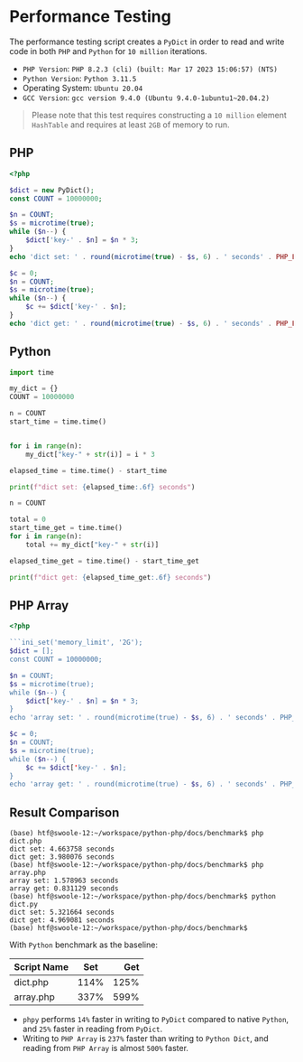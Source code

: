 # Performance Testing

The performance testing script creates a `PyDict` in order to read and write code in both `PHP` and `Python` for `10 million` iterations.

- `PHP Version`: `PHP 8.2.3 (cli) (built: Mar 17 2023 15:06:57) (NTS)`
- `Python Version`: `Python 3.11.5`
- Operating System: `Ubuntu 20.04`
- `GCC Version`: `gcc version 9.4.0 (Ubuntu 9.4.0-1ubuntu1~20.04.2)`

> Please note that this test requires constructing a `10 million` element `HashTable` and requires at least `2GB` of memory to run.

## PHP

```php
<?php

$dict = new PyDict();
const COUNT = 10000000;

$n = COUNT;
$s = microtime(true);
while ($n--) {
    $dict['key-' . $n] = $n * 3;
}
echo 'dict set: ' . round(microtime(true) - $s, 6) . ' seconds' . PHP_EOL;

$c = 0;
$n = COUNT;
$s = microtime(true);
while ($n--) {
    $c += $dict['key-' . $n];
}
echo 'dict get: ' . round(microtime(true) - $s, 6) . ' seconds' . PHP_EOL;
```


## Python
```python
import time

my_dict = {}
COUNT = 10000000

n = COUNT
start_time = time.time()


for i in range(n):
    my_dict["key-" + str(i)] = i * 3

elapsed_time = time.time() - start_time

print(f"dict set: {elapsed_time:.6f} seconds")

n = COUNT

total = 0
start_time_get = time.time()
for i in range(n):
    total += my_dict["key-" + str(i)]

elapsed_time_get = time.time() - start_time_get

print(f"dict get: {elapsed_time_get:.6f} seconds")
```

## PHP Array
```php
<?php

```ini_set('memory_limit', '2G');
$dict = [];
const COUNT = 10000000;

$n = COUNT;
$s = microtime(true);
while ($n--) {
    $dict['key-' . $n] = $n * 3;
}
echo 'array set: ' . round(microtime(true) - $s, 6) . ' seconds' . PHP_EOL;

$c = 0;
$n = COUNT;
$s = microtime(true);
while ($n--) {
    $c += $dict['key-' . $n];
}
echo 'array get: ' . round(microtime(true) - $s, 6) . ' seconds' . PHP_EOL;
```

## Result Comparison

```shell
(base) htf@swoole-12:~/workspace/python-php/docs/benchmark$ php dict.php 
dict set: 4.663758 seconds
dict get: 3.980076 seconds
(base) htf@swoole-12:~/workspace/python-php/docs/benchmark$ php array.php 
array set: 1.578963 seconds
array get: 0.831129 seconds
(base) htf@swoole-12:~/workspace/python-php/docs/benchmark$ python dict.py 
dict set: 5.321664 seconds
dict get: 4.969081 seconds
(base) htf@swoole-12:~/workspace/python-php/docs/benchmark$
```

With `Python` benchmark as the baseline:

| Script Name   | Set  | 	Get |
|:----------|:----:|-----:|
| dict.php  | 114% | 125% |
| array.php | 337% | 599% |


- `phpy` performs `14%` faster in writing to `PyDict` compared to native `Python`, and `25%` faster in reading from `PyDict`.
- Writing to `PHP Array` is `237%` faster than writing to `Python Dict`, and reading from `PHP Array` is almost `500%` faster.

